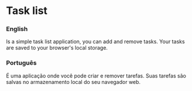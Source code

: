 # Task list

### English
Is a simple task list application, you can add and remove tasks. Your tasks are saved to your browser's local storage.

### Português
É uma aplicação onde você pode criar e remover tarefas. Suas tarefas são salvas no armazenamento local do seu navegador web.
